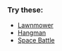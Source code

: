 ### Try these:
* [Lawnmower](games/lawnmower/index.html)
* [Hangman](games/hangman/index.html)
* [Space Battle](games/spacebattle/index.html)
